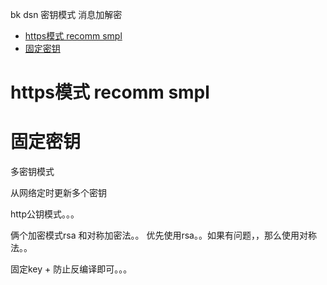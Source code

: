 bk dsn 密钥模式 消息加解密

<!-- TOC -->

- [https模式 recomm smpl](#https模式-recomm-smpl)
- [固定密钥](#固定密钥)

<!-- /TOC -->

# https模式 recomm smpl

# 固定密钥

多密钥模式

从网络定时更新多个密钥


http公钥模式。。。

俩个加密模式rsa 和对称加密法。。
优先使用rsa。。如果有问题，，那么使用对称法。。




固定key + 防止反编译即可。。。

